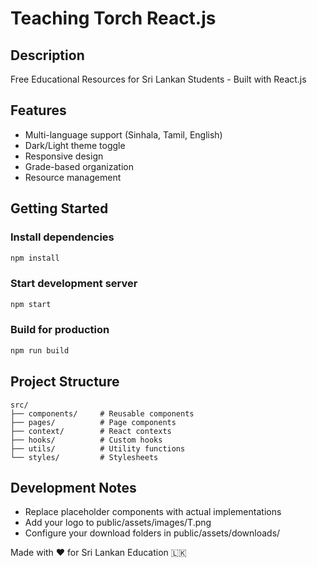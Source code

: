 # Teaching Torch React.js

## Description
Free Educational Resources for Sri Lankan Students - Built with React.js

## Features
- Multi-language support (Sinhala, Tamil, English)
- Dark/Light theme toggle
- Responsive design
- Grade-based organization
- Resource management

## Getting Started

### Install dependencies
```bash
npm install
```

### Start development server
```bash
npm start
```

### Build for production
```bash
npm run build
```

## Project Structure
```
src/
├── components/     # Reusable components
├── pages/          # Page components
├── context/        # React contexts
├── hooks/          # Custom hooks
├── utils/          # Utility functions
└── styles/         # Stylesheets
```

## Development Notes
- Replace placeholder components with actual implementations
- Add your logo to public/assets/images/T.png
- Configure your download folders in public/assets/downloads/

Made with ❤️ for Sri Lankan Education 🇱🇰
